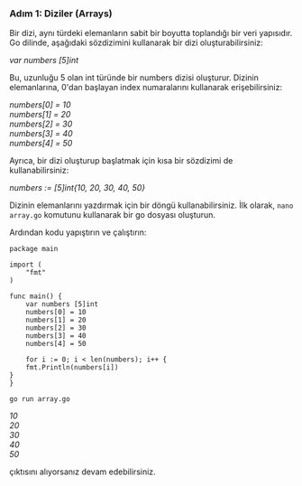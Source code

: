 
### Adım 1: Diziler (Arrays)

Bir dizi, aynı türdeki elemanların sabit bir boyutta toplandığı bir veri yapısıdır. Go dilinde, aşağıdaki sözdizimini kullanarak bir dizi oluşturabilirsiniz:

*var numbers [5]int*

Bu, uzunluğu 5 olan int türünde bir numbers dizisi oluşturur. Dizinin elemanlarına, 0'dan başlayan index numaralarını kullanarak erişebilirsiniz:


*numbers[0] = 10* \
*numbers[1] = 20* \
*numbers[2] = 30* \
*numbers[3] = 40* \
*numbers[4] = 50* 

Ayrıca, bir dizi oluşturup başlatmak için kısa bir sözdizimi de kullanabilirsiniz:

*numbers := [5]int{10, 20, 30, 40, 50}*

Dizinin elemanlarını yazdırmak için bir döngü kullanabilirsiniz.
İlk olarak,  `nano array.go` komutunu kullanarak bir go dosyası oluşturun.

Ardından kodu yapıştırın ve çalıştırın:


```
package main

import (
	"fmt"
)

func main() {
	var numbers [5]int
	numbers[0] = 10
	numbers[1] = 20
	numbers[2] = 30
	numbers[3] = 40
	numbers[4] = 50

	for i := 0; i < len(numbers); i++ {
    fmt.Println(numbers[i])
}
}
```

`go run array.go`

*10* \
*20* \
*30* \
*40* \
*50*

çıktısını alıyorsanız devam edebilirsiniz.
